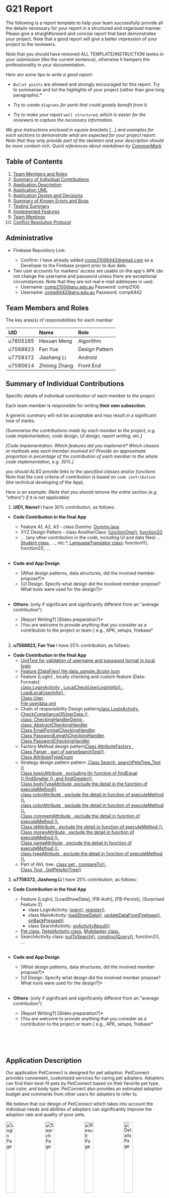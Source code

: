 # G21 Report

The following is a report template to help your team successfully provide all the details necessary for your report in a structured and organised manner. Please give a straightforward and concise report that best demonstrates your project. Note that a good report will give a better impression of your project to the reviewers.

Note that you should have removed ALL TEMPLATE/INSTRUCTION textes in your submission (like the current sentence), otherwise it hampers the professionality in your documentation.

*Here are some tips to write a good report:*

* `Bullet points` are allowed and strongly encouraged for this report. Try to summarise and list the highlights of your project (rather than give long paragraphs).*

* *Try to create `diagrams` for parts that could greatly benefit from it.*

* *Try to make your report `well structured`, which is easier for the reviewers to capture the necessary information.*

*We give instructions enclosed in square brackets [...] and examples for each sections to demonstrate what are expected for your project report. Note that they only provide part of the skeleton and your description should be more content-rich. Quick references about markdown by [CommonMark](https://commonmark.org/help/)*

## Table of Contents

1. [Team Members and Roles](#team-members-and-roles)
2. [Summary of Individual Contributions](#summary-of-individual-contributions)
3. [Application Description](#application-description)
4. [Application UML](#application-uml)
5. [Application Design and Decisions](#application-design-and-decisions)
6. [Summary of Known Errors and Bugs](#summary-of-known-errors-and-bugs)
7. [Testing Summary](#testing-summary)
8. [Implemented Features](#implemented-features)
9. [Team Meetings](#team-meetings)
10. [Conflict Resolution Protocol](#conflict-resolution-protocol)

## Administrative
- Firebase Repository Link: <insert-link-to-firebase-repository>
   - Confirm: I have already added comp21006442@gmail.com as a Developer to the Firebase project prior to due date.
- Two user accounts for markers' access are usable on the app's APK (do not change the username and password unless there are exceptional circumstances. Note that they are not real e-mail addresses in use):
   - Username: comp2100@anu.edu.au	Password: comp2100
   - Username: comp6442@anu.edu.au	Password: comp6442

## Team Members and Roles
The key area(s) of responsibilities for each member

| UID      | Name          | Role           |
|:---------|:--------------|:---------------|
| u7605165 | Hexuan Meng   | Algorithm      |
| u7568823 | Fan Yue       | Design Pattern |
| u7758372 | Jiasheng Li   | Android        |
| u7580614 | Zhining Zhang | Front End      |


## Summary of Individual Contributions

Specific details of individual contribution of each member to the project.

Each team member is responsible for writing **their own subsection**.

A generic summary will not be acceptable and may result in a significant lose of marks.

*[Summarise the contributions made by each member to the project, e.g. code implementation, code design, UI design, report writing, etc.]*

*[Code Implementation. Which features did you implement? Which classes or methods was each member involved in? Provide an approximate proportion in pecentage of the contribution of each member to the whole code implementation, e.g. 30%.]*

*you should ALSO provide links to the specified classes and/or functions*
Note that the core criteria of contribution is based on `code contribution` (the technical developing of the App).

*Here is an example: (Note that you should remove the entire section (e.g. "others") if it is not applicable)*

1. **UID1, Name1**  I have 30% contribution, as follows: <br>
  - **Code Contribution in the final App**
    - Feature A1, A2, A3 - class Dummy: [Dummy.java](https://gitlab.cecs.anu.edu.au/comp2100/group-project/ga-23s2/-/blob/main/items/media/_examples/Dummy.java)
    - XYZ Design Pattern -  class AnotherClass: [functionOne()](https://gitlab.cecs.anu.edu.au/comp2100/group-project/ga-23s2/-/blob/main/items/media/_examples/Dummy.java#L22-43), [function2()](the-URL)
    - ... (any other contribution in the code, including UI and data files) ... [Student class](../src/path/to/class/Student.java), ..., etc.*, [LanguageTranslator class](../src/path/to/class/LanguageTranslator.java): function1(), function2(), ... <br><br>

  - **Code and App Design** 
    - [What design patterns, data structures, did the involved member propose?]*
    - [UI Design. Specify what design did the involved member propose? What tools were used for the design?]* <br><br>

  - **Others**: (only if significant and significantly different from an "average contribution") 
    - [Report Writing?] [Slides preparation?]*
    - [You are welcome to provide anything that you consider as a contribution to the project or team.] e.g., APK, setups, firebase* <br><br>

2. **u7568823, Fan Yue**  I have 25% contribution, as follows: <br>
  - **Code Contribution in the final App**
     - [UnitTest for validation of  username and password format in local login](https://gitlab.cecs.anu.edu.au/u7758372/ga-23s2/-/blob/main/MyApplication/app/src/main/java/com/example/myapplication/tool/unitTest.java)
      - [Feature [DataFiles]  file  data_sample_8color.json ](https://gitlab.cecs.anu.edu.au/u7758372/ga-23s2/-/blob/main/MyApplication/app/src/main/res/raw/data_sample_8color.json)
       - Feature [Login] , locally checking  and custom feature [Data-Formats]:<br>[class  LoginActivity , LocalCheckUserLoginInfo(). ](https://gitlab.cecs.anu.edu.au/u7758372/ga-23s2/-/blob/main/MyApplication/app/src/main/java/com/example/myapplication/LoginActivity.java#L71).
       [LoadLocalUserInfo() ](https://gitlab.cecs.anu.edu.au/u7758372/ga-23s2/-/blob/main/MyApplication/app/src/main/java/com/example/myapplication/LoginActivity.java#L158) .<br>
       [Class User](https://gitlab.cecs.anu.edu.au/u7758372/ga-23s2/-/blob/main/MyApplication/app/src/main/java/com/example/myapplication/User.java).<br>
       [File userdata.xml ](https://gitlab.cecs.anu.edu.au/u7758372/ga-23s2/-/blob/main/MyApplication/app/src/main/res/xml/userdata.xml)
      - Chain of responsibility Design pattern[class LoginActivity, CheckComplianceOfUserData ()](https://gitlab.cecs.anu.edu.au/u7758372/ga-23s2/-/blob/main/MyApplication/app/src/main/java/com/example/myapplication/LoginActivity.java#L101).<br>
   [class: CheckingHandlerDemo ](https://gitlab.cecs.anu.edu.au/u7758372/ga-23s2/-/blob/main/MyApplication/app/src/main/java/com/example/myapplication/tool/CheckingHandler/CheckingHandlerDemo.java).<br>
   [class: AbstractCheckingHandler](https://gitlab.cecs.anu.edu.au/u7758372/ga-23s2/-/blob/main/MyApplication/app/src/main/java/com/example/myapplication/Interface/AbstractCheckingHandler.java).<br>
   [Class EmailFormatCheckingHandler](https://gitlab.cecs.anu.edu.au/u7758372/ga-23s2/-/blob/main/MyApplication/app/src/main/java/com/example/myapplication/tool/CheckingHandler/EmailFormatCheckingHandler.java).<br>
   [Class PasswordLengthCheckingHandler](https://gitlab.cecs.anu.edu.au/u7758372/ga-23s2/-/blob/main/MyApplication/app/src/main/java/com/example/myapplication/tool/CheckingHandler/PasswordCheckingHandler.java).<br>
   [Class PasswordCheckingHandler](https://gitlab.cecs.anu.edu.au/u7758372/ga-23s2/-/blob/main/MyApplication/app/src/main/java/com/example/myapplication/tool/CheckingHandler/PasswordLengthCheckingHandler.java)<br>
    -	Factory Method design pattern[Class AttributeFactory ](https://gitlab.cecs.anu.edu.au/u7758372/ga-23s2/-/blob/main/MyApplication/app/src/main/java/com/example/myapplication/Parser/AttributeFolder/AttributeFactory.java),<br>
     [Class Parser , part of parseSearchTest()](https://gitlab.cecs.anu.edu.au/u7758372/ga-23s2/-/blob/main/MyApplication/app/src/main/java/com/example/myapplication/Parser/Parser.java#L74).<br>
     [Class AttributeTypeEnum](https://gitlab.cecs.anu.edu.au/u7758372/ga-23s2/-/blob/main/MyApplication/app/src/main/java/com/example/myapplication/tool/AttributeTypeEnum.java)<br>
    -	Strategy design pattern  pattern .[Class Search, searchPetsTree_Test ()](https://gitlab.cecs.anu.edu.au/u7758372/ga-23s2/-/blob/main/MyApplication/app/src/main/java/com/example/myapplication/Parser/Search.java#L370)<br>
   [Class basicAttribute , excluding thr function of findEqual (),findSmaller (), and findGreater()](https://gitlab.cecs.anu.edu.au/u7758372/ga-23s2/-/blob/main/MyApplication/app/src/main/java/com/example/myapplication/Parser/AttributeFolder/basicAttribute.java);<br>
[Class bodyTypeAttribute, exclude the detail in the function of executeMethod()](https://gitlab.cecs.anu.edu.au/u7758372/ga-23s2/-/blob/main/MyApplication/app/src/main/java/com/example/myapplication/Parser/AttributeFolder/bodyTypeAttribute.java)<br>
[class colorAttribute , exclude the detail in function of executeMethod (). ](https://gitlab.cecs.anu.edu.au/u7758372/ga-23s2/-/blob/main/MyApplication/app/src/main/java/com/example/myapplication/Parser/AttributeFolder/colorAttribute.java)<br>
[class  colorAttribute , exclude the detail in function of executeMethod ().](https://gitlab.cecs.anu.edu.au/u7758372/ga-23s2/-/blob/main/MyApplication/app/src/main/java/com/example/myapplication/Parser/AttributeFolder/colorAttribute.java)<br>
[Class  commentAttribute , exclude the detail in function of executeMethod (). ](https://gitlab.cecs.anu.edu.au/u7758372/ga-23s2/-/blob/main/MyApplication/app/src/main/java/com/example/myapplication/Parser/AttributeFolder/commentAttribute.java)<br>
[Class idAttribute , exclude the detail in function of executeMethod ().](https://gitlab.cecs.anu.edu.au/u7758372/ga-23s2/-/blob/main/MyApplication/app/src/main/java/com/example/myapplication/Parser/AttributeFolder/idAttribute.java )<br>
[Class moneyAttribute , exclude the detail in function of executeMethod (). ](https://gitlab.cecs.anu.edu.au/u7758372/ga-23s2/-/blob/main/MyApplication/app/src/main/java/com/example/myapplication/Parser/AttributeFolder/moneyAttribute.java)<br>
[Class nameAttribute , exclude the detail in function of executeMethod (). ](https://gitlab.cecs.anu.edu.au/u7758372/ga-23s2/-/blob/main/MyApplication/app/src/main/java/com/example/myapplication/Parser/AttributeFolder/nameAttribute.java)<br>
[ class  typeAttribute , exclude the detail in function of executeMethod ().](https://gitlab.cecs.anu.edu.au/u7758372/ga-23s2/-/blob/main/MyApplication/app/src/main/java/com/example/myapplication/Parser/AttributeFolder/typeAttribute.java)<br>
    - Part of AVL tree. [class pet , compareTo() ](https://gitlab.cecs.anu.edu.au/u7758372/ga-23s2/-/blob/main/MyApplication/app/src/main/java/com/example/myapplication/Pet.java#L48).<br>
     [Class Tool , GetPetsAvlTree()](https://gitlab.cecs.anu.edu.au/u7758372/ga-23s2/-/blob/main/MyApplication/app/src/main/java/com/example/myapplication/tool/Tool.java#L58)<br>

3. **u7758372, Jiasheng Li**  I have 25% contribution, as follows: <br>
- **Code Contribution in the final App**
    - Feature [LogIn], [LoadShowData], [FB-Auth], [FB-Persist], [Surprised Feature 2]
      - class LoginActivity: [login()](https://gitlab.cecs.anu.edu.au/u7758372/ga-23s2/-/blob/main/MyApplication/app/src/main/java/com/example/myapplication/LoginActivity.java#L57-100), [register()](https://gitlab.cecs.anu.edu.au/u7758372/ga-23s2/-/blob/main/MyApplication/app/src/main/java/com/example/myapplication/LoginActivity.java#L102-134).
      - class MainActivity: [loadShowData()](https://gitlab.cecs.anu.edu.au/u7758372/ga-23s2/-/blob/main/MyApplication/app/src/main/java/com/example/myapplication/MainActivity.java#L89-109), [updateDataFromFirebase()](https://gitlab.cecs.anu.edu.au/u7758372/ga-23s2/-/blob/main/MyApplication/app/src/main/java/com/example/myapplication/MainActivity.java#L144-167), [onBackPressed()](https://gitlab.cecs.anu.edu.au/u7758372/ga-23s2/-/blob/main/MyApplication/app/src/main/java/com/example/myapplication/MainActivity.java#L169-183)
      - class SearchActivity: [onActivityResult()](https://gitlab.cecs.anu.edu.au/u7758372/ga-23s2/-/blob/main/MyApplication/app/src/main/java/com/example/myapplication/SearchActivity.java#L85-120) 
    - [Pet class](https://gitlab.cecs.anu.edu.au/u7758372/ga-23s2/-/blob/main/MyApplication/app/src/main/java/com/example/myapplication/Pet.java), [DetailActivity class](https://gitlab.cecs.anu.edu.au/u7758372/ga-23s2/-/blob/main/MyApplication/app/src/main/java/com/example/myapplication/DetailActivity.java), [MyAdapter class](https://gitlab.cecs.anu.edu.au/u7758372/ga-23s2/-/blob/main/MyApplication/app/src/main/java/com/example/myapplication/MyAdapter.java),
    - SearchActivity class: [putToSearch()](https://gitlab.cecs.anu.edu.au/u7758372/ga-23s2/-/blob/main/MyApplication/app/src/main/java/com/example/myapplication/SearchActivity.java#L38-52), [constructQuery()](https://gitlab.cecs.anu.edu.au/u7758372/ga-23s2/-/blob/main/MyApplication/app/src/main/java/com/example/myapplication/SearchActivity.java#L54-83), function2(), ... <br><br>

- **Code and App Design**
    - [What design patterns, data structures, did the involved member propose?]*
    - [UI Design. Specify what design did the involved member propose? What tools were used for the design?]* <br><br>

- **Others**: (only if significant and significantly different from an "average contribution")
    - [Report Writing?] [Slides preparation?]*
    - [You are welcome to provide anything that you consider as a contribution to the project or team.] e.g., APK, setups, firebase* <br><br>

<br><br>



## Application Description

Our application PetConnect is designed for pet adoption. PetConnect provides convenient, customized services for caring pet adopters.
Adopters can find their best-fit pets by PetConnect based on their favorite pet type, coat color, and body type.
PetConnect also provides an estimated adoption budget and comments from other users for adopters to refer to.

We believe that our design of PetConnect which takes into account the individual needs and abilities of adopters can significantly improve the adoption rate and quality of poor pets.

<img alt="Login Page" src="Sample_pages_of_our_applications/sample1.png" width="24%">
<img alt="Search Page" src="Sample_pages_of_our_applications/sample2.png" width="24%">
<img alt="Result Page" src="Sample_pages_of_our_applications/sample3.png" width="24%">
<img alt="Details Page" src="Sample_pages_of_our_applications/sample4.png" width="24%">

### Application Use Cases and or Examples
*[Provide use cases and examples of people using your application. Who are the target users of your application? How do the users use your application?]*

1. Target Users: Adopters who have preferences for pet characteristics
   * Users can search for pets based on criteria such as pet type (e.g., dog, cat, rabbit), coat color, and body type (e.g., small, medium, large).
   * Users can search and browse comments to get additional information about pets.
   * The application will provide a list of pets that match the user's preferences, helping them find their best-fit pet.

2. Target Users: Adopters with limited financial means
   * Users can set a budget and receive recommendations within their specified limits.
   * PetConnect offers a feature to estimate the adoption budget, which considers factors like the pet's breed, age, and expected ongoing costs (e.g., food, veterinary care).

3. Target Users: Owners of their lost pets
   * Users can find their pets by searching pets' names, characteristics or any information about missing.

4. Target Users: Investors (e.g., herdsman, zoo, working animal training center, etc).
   * Users can look for the animals they need based on searching characteristics and comments and observing the photos
<hr> 

### Application UML
#### UML Class diagram of the whole application
![UML Class diagram of the whole application](UML_diagrams/MainActivity_structure.svg) <br>
#### UML Class diagram of Login and Sign up process
![UML Class diagram of Login and Sign up process](UML_diagrams/LoginActivity_structure.svg) <br>
#### UML Class diagram of AVL Tree implementation
![UML Class diagram of AVL Tree implementation](UML_diagrams/AVLTree_structure.svg) <br>

<hr>

## Application Design and Decisions

This is an important section of your report and should include all technical decisions made. Well-written justifications will increase your marks for both the report as well as for the relevant parts (e.g., data structure). This includes, for example,

- Details about the parser (describe the formal grammar and language used)

- Decisions made (e.g., explain why you chose one or another data structure, why you used a specific data model, etc.)

- Details about the design patterns used (where in the code, justification of the choice, etc)

*Please give clear and concise descriptions for each subsections of this part. It would be better to list all the concrete items for each subsection and give no more than `5` concise, crucial reasons of your design.

<hr>

### Data Structures

*I used the following data structures in my project:*

1. *AVL tree*
   * *Objective: used for storing pets for [Search] feature.*
   * *Code Locations: defined in [Class AVLTree](https://gitlab.cecs.anu.edu.au/u7758372/ga-23s2/-/blob/main/MyApplication/app/src/main/java/com/example/myapplication/AVLTree/AVLTree.java)*
   * *Reasons:*
      * *Dynamic Operations*<br>
      It is more efficient than Red-black tree for searching with a time complexity O(log n).We don't need to often insert items into the tree, so the performance of insertion is not as important as searching.
      * *Balanced Binary Search Trees* <br>
      AVL trees are a type of self-balancing binary search tree. Every insertion operation ensures that the tree remains balanced, which means the height of the tree is always maintained at `O(log n)`. This ensures that search operations are fast and have a time complexity of `O(log n)` and is much better than many sorting algorithms that might require O(n) space..
      * *In-Order Traversal Efficiency*: <br>
      there's a need in our application to retrieve data in a sorted manner (e.g., display all pets in money-descending order), AVL trees allow efficient in-order traversal.
      * *Memory Usage*: <br>
      Unlike Hash Maps or Hash Tables which might use arrays and linked lists with additional overhead for handling collisions, AVL trees use a simple node-based structure. Each node in the AVL tree typically contains the data, a height (integer), and pointers to left and right children. This can lead to efficient memory usage.

<hr>

### Design Patterns

1. *Chain of responsibility Design Pattern*
   * *Objective:* used for validate the format of username and password in Login function.
   * *Code Locations:* defined in [Class LoginActivity, CheckComplianceOfUserData () ](https://gitlab.cecs.anu.edu.au/u7758372/ga-23s2/-/blob/main/MyApplication/app/src/main/java/com/example/myapplication/LoginActivity.java#L164)
and proceed in [class: CheckingHandlerDemo ](https://gitlab.cecs.anu.edu.au/u7758372/ga-23s2/-/blob/main/MyApplication/app/src/main/java/com/example/myapplication/tool/CheckingHandler/CheckingHandlerDemo.java); 
[class: AbstractCheckingHandler ](https://gitlab.cecs.anu.edu.au/u7758372/ga-23s2/-/blob/main/MyApplication/app/src/main/java/com/example/myapplication/Interface/AbstractCheckingHandler.java) and [Class EmailFormatCheckingHandler](https://gitlab.cecs.anu.edu.au/u7758372/ga-23s2/-/blob/main/MyApplication/app/src/main/java/com/example/myapplication/tool/CheckingHandler/EmailFormatCheckingHandler.java) , 
[Class PasswordLengthCheckingHandler ](https://gitlab.cecs.anu.edu.au/u7758372/ga-23s2/-/blob/main/MyApplication/app/src/main/java/com/example/myapplication/tool/CheckingHandler/PasswordCheckingHandler.java) ,
[Class PasswordCheckingHandler](https://gitlab.cecs.anu.edu.au/u7758372/ga-23s2/-/blob/main/MyApplication/app/src/main/java/com/example/myapplication/tool/CheckingHandler/PasswordLengthCheckingHandler.java)
   * *Reasons:*
      * Modularity: The system can be made more modular by encapsulating each check (such as email format, password length, password format, etc.) in a separate class or module. Without changing the current code, we could quickly add a new link in the chain if a new validation requirement arose. 
      * Flexibility:Simply rearranging the chain's links will result in a new order for the checks. For example, we only need to rearrange the links if we choose to verify the strength of the password before the email format.
      * Maintainability:In the event that a specific validation logic needs to be modified in the future, we just need to update that link in the chain; the other checks remain unchanged.
      * Decoupling:The pattern separates the receivers—the individual validation checks—from the sender, which in this case is the portion of our app that initiates the login validation. The system's constituent parts can remain independent and cohesive thanks to this decoupling. 
      * Stop On Failure:The chain can be stopped as soon as one of the validators fails, depending on how we implement it. This can be effective because, once a failure is identified, it won't call upon additional validators needlessly. 

1. *Factory Method Design Pattern*
   * *Objective:* used for create a specified filter-attribute regarding the input-query.
   * *Code Locations:*defined in [Class AttributeFactory](https://gitlab.cecs.anu.edu.au/u7758372/ga-23s2/-/blob/main/MyApplication/app/src/main/java/com/example/myapplication/Parser/AttributeFolder/AttributeFactory.java);
and proceed in  [class: Parser , part of parseSearchTest()](https://gitlab.cecs.anu.edu.au/u7758372/ga-23s2/-/blob/main/MyApplication/app/src/main/java/com/example/myapplication/Parser/Parser.java#L74);
[class: AbstractCheckingHandler ](https://gitlab.cecs.anu.edu.au/u7758372/ga-23s2/-/blob/main/MyApplication/app/src/main/java/com/example/myapplication/Interface/AbstractCheckingHandler.java);
[Class AttributeTypeEnum ](https://gitlab.cecs.anu.edu.au/u7758372/ga-23s2/-/blob/main/MyApplication/app/src/main/java/com/example/myapplication/tool/AttributeTypeEnum.java)
   * *Reasons:*
      * Variability in Attribute Types: A factory can assist in creating the appropriate kind of attribute based on the query input if we anticipate having many more attribute types in the future than just "money" and "color." 
      * Complex Creation Logic: Coding can become cleaner and easier to maintain if an attribute creation process (such as initializing related data structures, setting default values, etc.) is complex and is contained within a factory.
      * Extensibility:We may add more features as our app develops. We can easily expand our attribute creation process with the aid of a factory method. 

3. *Strategy Design Pattern*
   * *Objective:* used for filter the data sample with different logic.
   * *Code Locations:* [Class Search, searchPetsTree_Test ()](https://gitlab.cecs.anu.edu.au/u7758372/ga-23s2/-/blob/main/MyApplication/app/src/main/java/com/example/myapplication/Parser/Search.java#L370);
defined in [Class IAttribute](https://gitlab.cecs.anu.edu.au/u7758372/ga-23s2/-/blob/main/MyApplication/app/src/main/java/com/example/myapplication/Interface/IAttribute.java);
and proceed in [Class basicAttribute , excluding thr function of findEqual (),findSmaller (), and findGreater()](https://gitlab.cecs.anu.edu.au/u7758372/ga-23s2/-/blob/main/MyApplication/app/src/main/java/com/example/myapplication/Parser/AttributeFolder/basicAttribute.java);
[Class bodyTypeAttribute, exclude the detail in the function of executeMethod()](https://gitlab.cecs.anu.edu.au/u7758372/ga-23s2/-/blob/main/MyApplication/app/src/main/java/com/example/myapplication/Parser/AttributeFolder/bodyTypeAttribute.java)
[class colorAttribute , exclude the detail in function of executeMethod (). ](https://gitlab.cecs.anu.edu.au/u7758372/ga-23s2/-/blob/main/MyApplication/app/src/main/java/com/example/myapplication/Parser/AttributeFolder/colorAttribute.java)
[class  colorAttribute , exclude the detail in function of executeMethod ().](https://gitlab.cecs.anu.edu.au/u7758372/ga-23s2/-/blob/main/MyApplication/app/src/main/java/com/example/myapplication/Parser/AttributeFolder/colorAttribute.java)
[Class  commentAttribute , exclude the detail in function of executeMethod (). ](https://gitlab.cecs.anu.edu.au/u7758372/ga-23s2/-/blob/main/MyApplication/app/src/main/java/com/example/myapplication/Parser/AttributeFolder/commentAttribute.java)
[Class idAttribute , exclude the detail in function of executeMethod ().](https://gitlab.cecs.anu.edu.au/u7758372/ga-23s2/-/blob/main/MyApplication/app/src/main/java/com/example/myapplication/Parser/AttributeFolder/idAttribute.java )
[Class moneyAttribute , exclude the detail in function of executeMethod (). ](https://gitlab.cecs.anu.edu.au/u7758372/ga-23s2/-/blob/main/MyApplication/app/src/main/java/com/example/myapplication/Parser/AttributeFolder/moneyAttribute.java)
[Class nameAttribute , exclude the detail in function of executeMethod (). ](https://gitlab.cecs.anu.edu.au/u7758372/ga-23s2/-/blob/main/MyApplication/app/src/main/java/com/example/myapplication/Parser/AttributeFolder/nameAttribute.java)
[ class  typeAttribute , exclude the detail in function of executeMethod ().](https://gitlab.cecs.anu.edu.au/u7758372/ga-23s2/-/blob/main/MyApplication/app/src/main/java/com/example/myapplication/Parser/AttributeFolder/typeAttribute.java)
   * *Reasons:*
      * Encapsulation of Filtering Logic: Every filtering criterion (like money or color) can be contained within a separate class. This makes the codebase clean and organized by guaranteeing that the logic for each criterion is isolated. 
      * Flexibility in Filtering: Future filtering criteria can be easily added with the Strategy pattern. We can simply add a new filtering strategy without changing the existing code if we later decide to filter based on another attribute, like "size" or "date." 
      * Dynamic Filter Selection:We can choose the best filtering strategy at runtime because the filtering logic is separated from the main application logic. For example, once the query has been parsed, we can use the user's input to dynamically instantiate and apply the required filter strategies. 
      * Maintainability and Extensibility:Because every strategy class is in charge of a particular kind of filtering, the Single Responsibility Principle is encouraged. It is now simpler to identify problems, update specific filter logic, and expand the system with additional filter types thanks to this separation.  
      * Testability: The decoupling and modularization of the filtering logic makes it simpler to write unit tests for every strategy. To make sure that every component of your filtering logic functions as intended, you can test each filtering criterion separately. 
<hr>

### Parser

### <u>Grammar(s)</u>
We designed two grammars, the first one is more strict than the second.
   * *Reasons:*
      * We want our app to return accurate search results if the search input strictly follows our first grammar.
      * we also want it to accept a broader range of search inputs, and return the results based on the parts that can be recognized by our second grammar.

In conclusion, compared with only using one grammar, our design can accept more search inputs, and guarantee the correctness of search results without crashing our app. 

First grammar for normal search:

Production Rules:

    <Search> ::= (<Attribute> <separator>){0-6} <Attribute> | <>
    <Attribute> ::= <identifier> <operator> (<numeric literal> | <string literal>){0-1}

Second grammar for invalid search:

Production Rules:

    <Search> ::= <attribute>*
    <Attribute> ::= <identifier> <operator>{0-1} (<numeric literal> | <string literal>){0-1}


### <u>Tokenizers and Parsers</u>

   * *Code Locations: defined in [Class Tokenizer](https://gitlab.cecs.anu.edu.au/u7758372/ga-23s2/-/blob/main/MyApplication/app/src/main/java/com/example/myapplication/Parser/Tokenizer.java) and [Class Parser](https://gitlab.cecs.anu.edu.au/u7758372/ga-23s2/-/blob/main/MyApplication/app/src/main/java/com/example/myapplication/Parser/Parser.java)*

Since we have two grammars, we created two parse methods for each grammar. If the first parse method failed to parse the input, we will use another method to parse it. This means we can handle both valid and invalid inputs accordingly without crashing our app.

<hr>

### Others

*[What other design decisions have you made which you feel are relevant? Feel free to separate these into their own subheadings.]*

<br>
<hr>

## Implemented Features

### Basic Features
1. [LogIn]. Users must be able to log in (not necessarily sign up). (easy)
   * Important: You must include the following two accounts for markers' access to your App:
     * Username: comp2100@anu.edu.au&emsp;Password: comp2100
     * Username: comp6442@anu.edu.au&emsp;Password: comp6442
   * Code: [Class LoginActivity, method login](https://gitlab.cecs.anu.edu.au/u7758372/ga-23s2/-/blob/main/MyApplication/app/src/main/java/com/example/myapplication/LoginActivity.java#L57-100) and [method register](https://gitlab.cecs.anu.edu.au/u7758372/ga-23s2/-/blob/main/MyApplication/app/src/main/java/com/example/myapplication/LoginActivity.java#L102-134)
   * Description of your implementation:
     * User will log in by:
         1. Firebase Authentication if network is available,
         2. Local user information if (a) fails, by method [LocalCheckUserLoginInfo](https://gitlab.cecs.anu.edu.au/u7758372/ga-23s2/-/blob/main/MyApplication/app/src/main/java/com/example/myapplication/LoginActivity.java#L136-148).
     * And this method will check if:
         1. Input is empty,
         2. Input is in right format, by method [CheckComplianceOfUserData](https://gitlab.cecs.anu.edu.au/u7758372/ga-23s2/-/blob/main/MyApplication/app/src/main/java/com/example/myapplication/LoginActivity.java#L150-159).
     * And will display the corresponding result messages by Toast if login fails.

2. [DataFiles] ,Create data file(s) with at least 2,500 valid data instances,
   * Code to the Data File ：[File  data_sample_8color.json](https://gitlab.cecs.anu.edu.au/u7758372/ga-23s2/-/blob/main/MyApplication/app/src/main/res/raw/data_sample_8color.json)

3. [LoadShowData]. When a user is logged in, load data (from the file(s) and/or Firebase) at regular time intervals,
   and visualise the same in the App. <br> (e.g., If the main page contains a list of featured products, the user may see
   an increased number of products; <br> as well as receive notifications from interactions simulated from the data
   stream). (medium)
   * Code: [Class MainActivity, method loadShowData](https://gitlab.cecs.anu.edu.au/u7758372/ga-23s2/-/blob/main/MyApplication/app/src/main/java/com/example/myapplication/MainActivity.java#L89-109)
   * Description of your implementation:
     * The application will load data and show:
       1. All the data if user doesn't input a query in SearchActivity,
       2. Search result if user inputs a query in SearchActivity.

4. [Search]. Users must be able to search for information on your app. (medium)<br>
   The application is dependent on your app theme. E.g., search for information of products, users, by certain
   criteria (e.g. #apple $1-2).
   * Code: [Class Search](https://gitlab.cecs.anu.edu.au/u7758372/ga-23s2/-/blob/main/MyApplication/app/src/main/java/com/example/myapplication/Parser/Search.java)
   * Description of feature: This feature enables users to get search results based on their input. <br>
   * Description of your implementation: When users input their search, we use our parser to parse that string into a search object. Then we will get all the pets according to the user's specified budget, because the pets are inserted in our tree data structure by their price. By doing so, we can increase the performance of each search operation. After that, we just perform search against other attributes in the search object. <br>

### Custom Features
Feature Category: Search-related features <br>
1. [Search-Invalid]. On top of giving search results from valid inputs, search functionality can process and <br>
correctly handle partially invalid search queries and give meaningful results. (medium)
   * Code: [Class Search](https://gitlab.cecs.anu.edu.au/u7758372/ga-23s2/-/blob/main/MyApplication/app/src/main/java/com/example/myapplication/Parser/Search.java)
   * Description of feature: This feature allows users to input partial invalid search, then return the results based on the valid part of their search without crashing the app.  <br>
   * Description of your implementation: When users input their search, we first parse it according to our first grammar as a normal search. If any illegal production exception are thrown, we will catch it then use our second grammar to parse the input string. If our parser can recognize any part of the search, we return the results accordingly.

2. [Search-Filter]. Sort and filter a list of items returned from searches, with the use of suitable UI components. (easy)
   * Code: [Class X, entire file](https://gitlab.cecs.anu.edu.au/comp2100/group-project/ga-23s2/-/blob/main/items/media/_examples/Dummy.java#L22-43) and Class Y, ...
   * Description of your implementation: ...

<br><br>
Feature Category: UI Design and Testing <br>
1. [UI-Layout]. Incorporate suitable layout adjustments in the UI components for portrait and landscape layout variants, as well as different screen sizes. (easy)
   * Code: [Class X, entire file](https://gitlab.cecs.anu.edu.au/comp2100/group-project/ga-23s2/-/blob/main/items/media/_examples/Dummy.java#L22-43) and Class Y, ...
   * [Class B](../src/path/to/class/file.java#L30-85): methods A, B, C, lines of code: 30 to 85
   * Description of your implementation: ...

<br><br>
Feature Category: Greater Data Usage, Handling and Sophistication <br>
1. [Data-Formats]. Read data from local files in at least 2 different formats (JSON, XML, etc.). (easy)
    * Code:[Class LoginActivity , LocalCheckUserLoginInfo()](https://gitlab.cecs.anu.edu.au/u7758372/ga-23s2/-/blob/main/MyApplication/app/src/main/java/com/example/myapplication/LoginActivity.java#L71) and [LoadLocalUserInfo() ](https://gitlab.cecs.anu.edu.au/u7758372/ga-23s2/-/blob/main/MyApplication/app/src/main/java/com/example/myapplication/LoginActivity.java#L158),<br>[Class User ](https://gitlab.cecs.anu.edu.au/u7758372/ga-23s2/-/blob/main/MyApplication/app/src/main/java/com/example/myapplication/User.java).
    [File userdata.xml](https://gitlab.cecs.anu.edu.au/u7758372/ga-23s2/-/blob/main/MyApplication/app/src/main/res/xml/userdata.xml).
    [File  data_sample_8color.json ](https://gitlab.cecs.anu.edu.au/u7758372/ga-23s2/-/blob/main/MyApplication/app/src/main/res/raw/data_sample_8color.json)
    * Description of your implementation: storing the data sample in json format  and storing the user’s username and password in xml format. The json used to get the datasample. And the xml used to checking the validation of the input information.

<br><br>
Feature Category: Firebase Integration <br>
1. [FB-Auth]. Use Firebase to implement User Authentication/Authorisation. (easy)
    * Code: [Class LoginActivity, method login](https://gitlab.cecs.anu.edu.au/u7758372/ga-23s2/-/blob/main/MyApplication/app/src/main/java/com/example/myapplication/LoginActivity.java#L57-100) and [method register](https://gitlab.cecs.anu.edu.au/u7758372/ga-23s2/-/blob/main/MyApplication/app/src/main/java/com/example/myapplication/LoginActivity.java#L102-134)
    * Description of your implementation:
      * User will log in or sign up by Firebase Authentication if network is available,
      * And will display the corresponding result messages by Toast if login or sign up fails.

2. [FB-Persist]. Use Firebase to persist all data used in your app. (medium)
   * Code: [Class MainActivity, method updateDataFromFirebase](https://gitlab.cecs.anu.edu.au/u7758372/ga-23s2/-/blob/main/MyApplication/app/src/main/java/com/example/myapplication/MainActivity.java#L144-167)
   * Description of your implementation:
     * Method to fetch latest data from Firebase when network is available,
     * Load local data instead when it's fetching because this task is asynchronous,
     * So once it's done, it will update the data loaded by application.
<hr>

### Surprised Features

1. How to rank the items returned for a given search (a ranking algorithm);
   * Code: [Class AVLTree, method insert](https://gitlab.cecs.anu.edu.au/u7758372/ga-23s2/-/blob/main/MyApplication/app/src/main/java/com/example/myapplication/AVLTree/AVLTree.java#L35-67) and [Class Pet, method compareTo](https://gitlab.cecs.anu.edu.au/u7758372/ga-23s2/-/blob/main/MyApplication/app/src/main/java/com/example/myapplication/Pet.java#L49-52)
   * Explanations on solution:
       * All search results will be ranked depends on the cost of pets in our project, from low to high,
       * Because our application aims to 

2. Log previous searches and user information to improve search results;
   * Code: [Class SearchActivity, method onActivityResult](https://gitlab.cecs.anu.edu.au/u7758372/ga-23s2/-/blob/main/MyApplication/app/src/main/java/com/example/myapplication/SearchActivity.java#L85-120) and [Class MainActivity, method onBackPressed](https://gitlab.cecs.anu.edu.au/u7758372/ga-23s2/-/blob/main/MyApplication/app/src/main/java/com/example/myapplication/MainActivity.java#L169-183)
   * Explanations on solution:
     * Because of Android logic, information will lose in transferring between activities, especially returning from the next activity,
     * In our project, the query may not be updated in SearchActivity if users keep searching in MainActivity,
     * Thus, we want to return the last query from MainActivity to SearchActivity to maintain smooth user experiences.

3. A strategy for showing ads (promoted items);
   * Explanations on solution:
     * We have decided not to show ads at present for the following reasons:
       1. Showing ads early in the app's launch can give users a bad first impression.
       2. An application showing ads early in its launch is generally regarded as an **Adware**.
       3. As our application is for charity, we don't exploit poor displaced animals for profit.
     * However, if we are unable to keep running in the future, we may consider including a small amount of ads.

4. A new strategy for visualising the traditional list of results.
   * Not implemented.

<br> <hr>

## Summary of Known Errors and Bugs

*[Where are the known errors and bugs? What consequences might they lead to?]*
*List all the known errors and bugs here. If we find bugs/errors that your team does not know of, it shows that your testing is not thorough.*

*Here is an example:*

1. *Bug 1:*
   - *A space bar (' ') in the sign in email will crash the application.*
   - ...

2. *Bug 2:*
3. ...

<br> <hr>


## Testing Summary

*[What features have you tested? What is your testing coverage?]*
*Please provide some screenshots of your testing summary, showing the achieved testing coverage. Feel free to provide further details on your tests.*

*Here is an example:*

1. Tests for Search
   - Code: [TokenizerTest Class, entire file](https://gitlab.cecs.anu.edu.au/comp2100/group-project/ga-23s2/-/blob/main/items/media/_examples/Dummy.java) for the [Tokenizer Class, entire file](https://gitlab.cecs.anu.edu.au/comp2100/group-project/ga-23s2/-/blob/main/items/media/_examples/Dummy.java#L22-43)
   - *Number of test cases: ...*
   - *Code coverage: ...*
   - *Types of tests created and descriptions: ...*

2. Tests for the format-validation-method of username and password 

   - [unitTest  Class](https://gitlab.cecs.anu.edu.au/u7758372/ga-23s2/-/blob/main/MyApplication/app/src/main/java/com/example/myapplication/tool/unitTest.java) for the[CheckingHandlerDemo Class]( https://gitlab.cecs.anu.edu.au/u7758372/ga-23s2/-/blob/main/MyApplication/app/src/main/java/com/example/myapplication/tool/CheckingHandler/CheckingHandlerDemo.java).
   - Number of test cases:  6
   - Code coverage:100%
   - Types of tests created and descriptions:  
   test the format-validation-method of username and password. Wrong format will return relevant result. For instance, if the password is “123456678”, the test would return “the password should contain digitals and letters”

<br> <hr>


## Team Management

### Meetings Records
* Link to the minutes of your meetings like above. There must be at least 4 team meetings.
  (each commited within 2 days aftre the meeting)
* Your meetings should also have a reasonable date spanning across Week 6 to 11.*


- *[Team Meeting 1](meeting1.md)*
- ...
- ...
- [Team Meeting 4](link_to_md_file.md)
- ... (Add any descriptions if needed) ...

<hr>

### Conflict Resolution Protocol
1. **Open Communication**:
- Encourage open and honest communication within the team. Team members should feel comfortable expressing concerns, ideas, and feedback.

2. **Define Clear Roles and Responsibilities**:
- Ensure that each team member understands their role and responsibilities. Clear job descriptions can help prevent conflicts arising from misunderstandings about who should do what.

3. **Regular Meetings**:
- Hold regular team meetings to discuss progress, challenges, and potential conflicts. These meetings can be daily stand-ups, weekly check-ins, or as needed.

4. **Documentation**:
- Keep thorough documentation of project requirements, design decisions, and coding standards. This documentation serves as a reference point to resolve disputes based on facts.

5. **Issue Tracking**:
- Use project management tools like JIRA, Trello, or Asana to track issues and feature requests. Ensure that every concern or feature request is documented, assigned, and tracked.

6. **Peer Review**:
- Implement a peer review process for code, design, and other project elements. Peer reviews can catch issues early and improve overall quality.

7. **Mediation**:
- Designate a mediator or team lead responsible for conflict resolution. When conflicts arise, team members can approach the mediator for assistance.

8. **Private Discussions**:
- When conflicts occur, encourage team members to have private, one-on-one discussions before involving the entire team. Often, issues can be resolved at this level.

9. **Conflict Resolution Meeting**:
- If a conflict persists, schedule a dedicated conflict resolution meeting. During this meeting:
    - Identify the root cause of the conflict.
    - Listen to all parties involved.
    - Brainstorm potential solutions.
    - Collaboratively agree on a resolution plan.
    - Assign responsibilities and set deadlines for implementing the solution.

10. **Escalation**:
- Define a clear escalation process for conflicts that cannot be resolved within the team. This might involve involving higher-level management or stakeholders.

11. **Follow-Up**:
- After implementing a resolution, follow up to ensure that the conflict has been resolved satisfactorily. Make adjustments if necessary.

12. **Learn and Improve**:
- After conflicts are resolved, conduct a post-mortem or lessons learned session to identify ways to prevent similar conflicts in the future.

13. **Positive Team Culture**:
- Foster a positive team culture that values collaboration, respect, and diversity of thought. A healthy team culture can preempt many conflicts.

14. **Training and Development**:
- Invest in training and professional development opportunities for team members to improve their skills and reduce conflicts stemming from knowledge gaps.

15. **Conflict Prevention**:
- Whenever possible, focus on preventing conflicts by establishing clear processes, standards, and expectations from the outset of the project.
